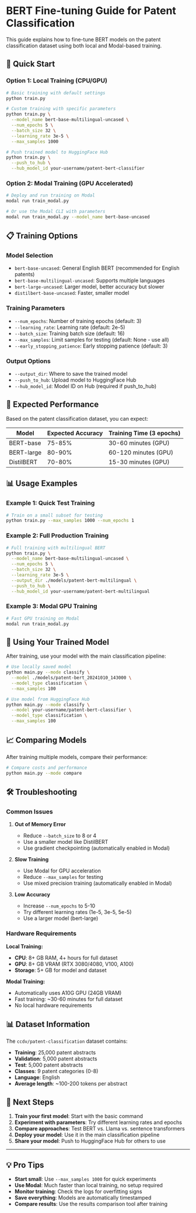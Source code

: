 # BERT Fine-tuning Guide for Patent Classification

This guide explains how to fine-tune BERT models on the patent classification dataset using both local and Modal-based training.

## 🚀 Quick Start

### Option 1: Local Training (CPU/GPU)

```bash
# Basic training with default settings
python train.py

# Custom training with specific parameters
python train.py \
  --model_name bert-base-multilingual-uncased \
  --num_epochs 5 \
  --batch_size 32 \
  --learning_rate 3e-5 \
  --max_samples 1000

# Push trained model to HuggingFace Hub
python train.py \
  --push_to_hub \
  --hub_model_id your-username/patent-bert-classifier
```

### Option 2: Modal Training (GPU Accelerated)

```bash
# Deploy and run training on Modal
modal run train_modal.py

# Or use the Modal CLI with parameters
modal run train_modal.py --model_name bert-base-uncased
```

## 📋 Training Options

### Model Selection
- `bert-base-uncased`: General English BERT (recommended for English patents)
- `bert-base-multilingual-uncased`: Supports multiple languages
- `bert-large-uncased`: Larger model, better accuracy but slower
- `distilbert-base-uncased`: Faster, smaller model

### Training Parameters
- `--num_epochs`: Number of training epochs (default: 3)
- `--learning_rate`: Learning rate (default: 2e-5)
- `--batch_size`: Training batch size (default: 16)
- `--max_samples`: Limit samples for testing (default: None - use all)
- `--early_stopping_patience`: Early stopping patience (default: 3)

### Output Options
- `--output_dir`: Where to save the trained model
- `--push_to_hub`: Upload model to HuggingFace Hub
- `--hub_model_id`: Model ID on Hub (required if push_to_hub)

## 🎯 Expected Performance

Based on the patent classification dataset, you can expect:

| Model | Expected Accuracy | Training Time (3 epochs) |
|-------|------------------|---------------------------|
| BERT-base | 75-85% | 30-60 minutes (GPU) |
| BERT-large | 80-90% | 60-120 minutes (GPU) |
| DistilBERT | 70-80% | 15-30 minutes (GPU) |

## 📊 Usage Examples

### Example 1: Quick Test Training
```bash
# Train on a small subset for testing
python train.py --max_samples 1000 --num_epochs 1
```

### Example 2: Full Production Training
```bash
# Full training with multilingual BERT
python train.py \
  --model_name bert-base-multilingual-uncased \
  --num_epochs 5 \
  --batch_size 32 \
  --learning_rate 3e-5 \
  --output_dir ./models/patent-bert-multilingual \
  --push_to_hub \
  --hub_model_id your-username/patent-bert-multilingual
```

### Example 3: Modal GPU Training
```bash
# Fast GPU training on Modal
modal run train_modal.py
```

## 🔧 Using Your Trained Model

After training, use your model with the main classification pipeline:

```bash
# Use locally saved model
python main.py --mode classify \
  --model ./models/patent-bert_20241010_143000 \
  --model_type classification \
  --max_samples 100

# Use model from HuggingFace Hub
python main.py --mode classify \
  --model your-username/patent-bert-classifier \
  --model_type classification \
  --max_samples 100
```

## 📈 Comparing Models

After training multiple models, compare their performance:

```bash
# Compare costs and performance
python main.py --mode compare
```

## 🛠️ Troubleshooting

### Common Issues

1. **Out of Memory Error**
   - Reduce `--batch_size` to 8 or 4
   - Use a smaller model like DistilBERT
   - Use gradient checkpointing (automatically enabled in Modal)

2. **Slow Training**
   - Use Modal for GPU acceleration
   - Reduce `--max_samples` for testing
   - Use mixed precision training (automatically enabled in Modal)

3. **Low Accuracy**
   - Increase `--num_epochs` to 5-10
   - Try different learning rates (1e-5, 3e-5, 5e-5)
   - Use a larger model (bert-large)

### Hardware Requirements

**Local Training:**
- **CPU**: 8+ GB RAM, 4+ hours for full dataset
- **GPU**: 8+ GB VRAM (RTX 3080/4080, V100, A100)
- **Storage**: 5+ GB for model and dataset

**Modal Training:**
- Automatically uses A10G GPU (24GB VRAM)
- Fast training: ~30-60 minutes for full dataset
- No local hardware requirements

## 📊 Dataset Information

The `ccdv/patent-classification` dataset contains:
- **Training**: 25,000 patent abstracts
- **Validation**: 5,000 patent abstracts  
- **Test**: 5,000 patent abstracts
- **Classes**: 9 patent categories (0-8)
- **Language**: English
- **Average length**: ~100-200 tokens per abstract

## 🎉 Next Steps

1. **Train your first model**: Start with the basic command
2. **Experiment with parameters**: Try different learning rates and epochs
3. **Compare approaches**: Test BERT vs. Llama vs. sentence transformers
4. **Deploy your model**: Use it in the main classification pipeline
5. **Share your model**: Push to HuggingFace Hub for others to use

---

## 💡 Pro Tips

- **Start small**: Use `--max_samples 1000` for quick experiments
- **Use Modal**: Much faster than local training, no setup required
- **Monitor training**: Check the logs for overfitting signs
- **Save everything**: Models are automatically timestamped
- **Compare results**: Use the results comparison tool after training